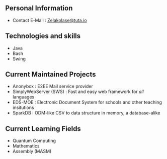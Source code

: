 ## Personal Information
- Contact E-Mail : Zelakolase@tuta.io

## Technologies and skills
- Java
- Bash
- Swing

## Current Maintained Projects
- Anonybox : E2EE Mail service provider
- SimplyWebServer (SWS) : Fast and easy web framework for *all* languages
- EDS-MOE : Electronic Document System for schools and other teaching insitutions
- SparkDB : ODM-like CSV to data structure in memory, a database-alike

## Current Learning Fields
- Quantum Computing
- Mathematics
- Assembly (MASM)
